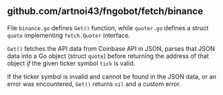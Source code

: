 ## github.com/artnoi43/fngobot/fetch/binance
File `binance.go` defines `Get()` function, while `quoter.go` defines a struct `quote` implementing `fetch.Quoter` interface.

`Get()` fetches the API data from Coinbase API in JSON, parses that JSON data into a Go object (struct `quote`) before returning the address of that object *if* the given ticker symbol `tick` is valid.

If the ticker symbol is invalid and cannot be found in the JSON data, or an error was encountered, `Get()` returns `nil` and a custom error.